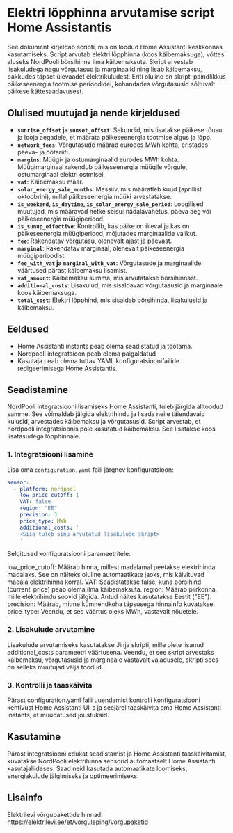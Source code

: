 # Elektri lõpphinna arvutamise script Home Assistantis

See dokument kirjeldab scripti, mis on loodud Home Assistanti keskkonnas kasutamiseks. Script arvutab elektri lõpphinna (koos käibemaksuga), võttes aluseks NordPooli börsihinna ilma käibemaksuta. Skript arvestab lisakuludega nagu võrgutasud ja marginaalid ning lisab käibemaksu, pakkudes täpset ülevaadet elektrikuludest. Eriti oluline on skripti paindlikkus päikeseenergia tootmise perioodidel, kohandades võrgutasusid sõltuvalt päikese kättesaadavusest.

## Olulised muutujad ja nende kirjeldused

- **`sunrise_offset` ja `sunset_offset`**: Sekundid, mis lisatakse päikese tõusu ja looja aegadele, et määrata päikeseenergia tootmise algus ja lõpp.
- **`network_fees`**: Võrgutasude määrad eurodes MWh kohta, eristades päeva- ja öötariifi.
- **`margins`**: Müügi- ja ostumarginaalid eurodes MWh kohta. Müügimarginaal rakendub päikeseenergia müügile võrgule, ostumarginaal elektri ostmisel.
- **`vat`**: Käibemaksu määr.
- **`solar_energy_sale_months`**: Massiiv, mis määratleb kuud (aprillist oktoobrini), millal päikeseenergia müüki arvestatakse.
- **`is_weekend`, `is_daytime`, `is_solar_energy_sale_period`**: Loogilised muutujad, mis määravad hetke seisu: nädalavahetus, päeva aeg või päikeseenergia müügiperiood.
- **`is_sunup_effective`**: Kontrollib, kas päike on üleval ja kas on päikeseenergia müügiperiood, mõjutades marginaalide valikut.
- **`fee`**: Rakendatav võrgutasu, olenevalt ajast ja päevast.
- **`marginal`**: Rakendatav marginaal, olenevalt päikeseenergia müügiperioodist.
- **`fee_with_vat` ja `marginal_with_vat`**: Võrgutasude ja marginaalide väärtused pärast käibemaksu lisamist.
- **`vat_amount`**: Käibemaksu summa, mis arvutatakse börsihinnast.
- **`additional_costs`**: Lisakulud, mis sisaldavad võrgutasusid ja marginaale koos käibemaksuga.
- **`total_cost`**: Elektri lõpphind, mis sisaldab börsihinda, lisakulusid ja käibemaksu.

## Eeldused

- Home Assistanti instants peab olema seadistatud ja töötama.
- Nordpooli integratsioon peab olema paigaldatud
- Kasutaja peab olema tuttav YAML konfiguratsioonifailide redigeerimisega Home Assistantis.

## Seadistamine

NordPooli integratsiooni lisamiseks Home Assistanti, tuleb järgida alltoodud samme. See võimaldab jälgida elektrihindu ja lisada neile täiendavaid kulusid, arvestades käibemaksu ja võrgutasusid. Script arvestab, et nordpooli integratsioonis pole kasutatud käibemaksu. See lisatakse koos lisatasudega lõpphinnale.

### 1. Integratsiooni lisamine

Lisa oma `configuration.yaml` faili järgnev konfiguratsioon:

```yaml
sensor:
  - platform: nordpool
    low_price_cutoff: 1
    VAT: false
    region: "EE"
    precision: 3
    price_type: MWh
    additional_costs: '
    <Siia tuleb sinu arvutatud lisakulude skript>
    '
```

Selgitused konfiguratsiooni parameetritele:

low_price_cutoff: Määrab hinna, millest madalamal peetakse elektrihinda madalaks. See on näiteks oluline automaatikate jaoks, mis käivituvad madala elektrihinna korral.
VAT: Seadistatakse false, kuna börsihind (current_price) peab olema ilma käibemaksuta.
region: Määrab piirkonna, mille elektrihindu soovid jälgida. Antud näites kasutatakse Eestit ("EE").
precision: Määrab, mitme kümnendkoha täpsusega hinnainfo kuvatakse.
price_type: Veendu, et see väärtus oleks MWh, vastavalt nõuetele.

### 2. Lisakulude arvutamine
Lisakulude arvutamiseks kasutatakse Jinja skripti, mille olete lisanud additional_costs parameetri väärtusena. Veendu, et see skript arvestaks käibemaksu, võrgutasusid ja marginaale vastavalt vajadusele, skripti sees on selleks muutujad välja toodud.

### 3. Kontrolli ja taaskäivita
Pärast configuration.yaml faili uuendamist kontrolli konfiguratsiooni kehtivust Home Assistanti UI-s ja seejärel taaskäivita oma Home Assistanti instants, et muudatused jõustuksid.

## Kasutamine
Pärast integratsiooni edukat seadistamist ja Home Assistanti taaskäivitamist, kuvatakse NordPooli elektrihinna sensorid automaatselt Home Assistanti kasutajaliideses. Saad neid kasutada automaatikate loomiseks, energiakulude jälgimiseks ja optimeerimiseks.

## Lisainfo
Elektrilevi võrgupakettide hinnad:
https://elektrilevi.ee/et/vorguleping/vorgupaketid


